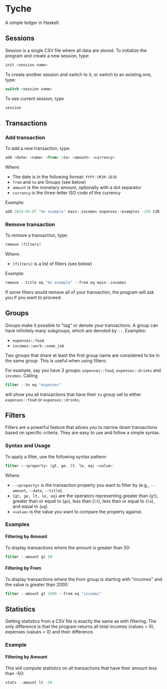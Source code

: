 # Tyche
A simple ledger in Haskell.

## Sessions
Session is a single CSV file where all data are stored.
To initialize the program and create a new session, type:
```powershell
init <session name>
```

To create another session and switch to it, or switch to an existing one, type:
```powershell
switch <session name>
```
To see current session, type
```powershell
session
```

## Transactions
### Add transaction
To add a new transaction, type:
```powershell
add <date> <name> <from> <to> <amount> <currency>
```

Where:
- The date is in the following format: `YYYY-(M)M-(D)D`
- `from` and `to` are Groups (see below)
- `amount` is the monetary amount, optionally with a dot separator
- `currency` is the three-letter ISO code of the currency

Example:
```powershell
add 2024-05-07 "An example" main::incomes expenses::examples -256 CZK
```


### Remove transaction
To remove a transaction, type:
```powershell
remove [filters]
```

Where:
- `[filters]` is a list of filters (see below)

Example:
```powershell
remove --title eq "An example" --from eq main::incomes
```

If some filters would remove all of your transaction, the program will ask you if you
want to proceed.


## Groups
Groups make it possible to "tag" or denote your transactions. A group can have infinitely many
subgroups, which are denoted by `::`. Examples:
- `expenses::food`
- `incomes::work::some_job`

Two groups that share at least the first group name are considered to be in the same group.
This is useful when using filters:

For example, say you have 3 groups: `expenses::food`, `expenses::drinks` and `incomes`. Calling
```powershell
filter --to eq "expenses"
```
will show you all transactions that have their `to` group set to either `expenses::food` or `expenses::drinks`.

## Filters
Filters are a powerful feature that allows you to narrow down transactions based on specific criteria. They are easy to use and follow a simple syntax.

### Syntax and Usage
To apply a filter, use the following syntax pattern:
```powershell
filter –-<property> {gt, ge, lt, le, eq} <value>
```
Where:
- `--<property>` is the transaction property you want to filter by (e.g., `--amount`, `--date`, `--title`).
- `{gt, ge, lt, le, eq}` are the operators representing greater than (`gt`), greater than or equal to (`ge`), less than (`lt`), less than or equal to (`le`), and equal to (`eq`).
- `<value>` is the value you want to compare the property against.

### Examples
#### Filtering by Amount
To display transactions where the amount is greater than 50:

```powershell
filter --amount gt 50
```

#### Filtering by From
To display transactions where the from group is starting with "incomes" and the value is greater than 2000:

```powershell
filter --amount gt 2000 --from eq "incomes"
```

## Statistics
Getting statistics from a CSV file is exactly the same as with filtering.
The only difference is that the program returns all total incomes (values > 0), expenses
(values < 0) and their difference.

### Example
#### Filtering by Amount
This will compute statistics on all transactions that have their amount less than -50:

```powershell
stats --amount lt -50
```
